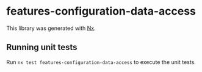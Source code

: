 # features-configuration-data-access

This library was generated with [Nx](https://nx.dev).

## Running unit tests

Run `nx test features-configuration-data-access` to execute the unit tests.
